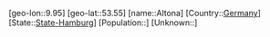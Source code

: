 ﻿---
location: [53.55,9.95]
type: City
tags:
- geo/City


SpocWebEntityId: 28787
isDeleted: false
confidential: public

---
[geo-lon::9.95]
[geo-lat::53.55]
[name::Altona]
[Country::[Germany](geo/Continent/Europe/Germany.md)]
[State::[State-Hamburg](geo/Continent/Europe/Germany/State-Hamburg.md)]
[Population::]
[Unknown::]


